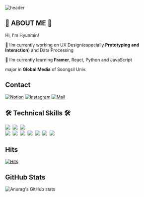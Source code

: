 
![header](https://capsule-render.vercel.app/api?type=soft&color=timeAuto&height=150&section=header&text=Hyunmin&fontSize=48&animation=twinkling&fontAlignY=55&desc=%20&descAlignY=62&descAlign=62)

## 🐛 ABOUT ME 🐛
Hi, I'm Hyunmin!

🔭 I’m currently working on UX Design(especially **Prototyping and Interaction**) and Data Processing

🌱 I’m currently learning **Framer**, React, Python and JavaScript

major in **Global Media** of Soongsil Univ.

## Contact
[![Notion](https://img.shields.io/badge/Notion-000000?style=flat-square&logo=Notion&logoColor=white)](https://minnyit.notion.site/Hyunmin-Kwon-KO-ed5902ca098f49989099c1a5e9345823)      [![Instagram](https://img.shields.io/badge/Instagram-dd2a7b?style=flat-square&logo=Instagram&logoColor=white)](https://www.instagram.com/_min_utopia/)  [![Mail](https://img.shields.io/badge/sally.k000102@gmail.com-e10915?style=flat-square&logo=Gmail&logoColor=white)](sally.k000102@gmail.com)

## 🛠 Technical Skills 🛠
<p align="left">
  <img src="https://img.shields.io/badge/Figma-F24E1E?style=flat-square&logo=Figma&logoColor=white"/></a>&nbsp 
  <img src="https://img.shields.io/badge/Framer-0055FF?style=flat-square&logo=Framer&logoColor=white"/></a>&nbsp 
  <img src="https://img.shields.io/badge/Adobe Illustrator-FF9A00?style=flat-square&logo=Adobe Illustrator&logoColor=white"/></a>&nbsp 

  <br>
  <img src="https://img.shields.io/badge/React-61DAFB?style=flat-square&logo=React&logoColor=white"/></a>&nbsp 
  <img src="https://img.shields.io/badge/JavaScript-F7DF1E?style=flat-square&logo=JavaScript&logoColor=white"/></a>&nbsp 
  <img src="https://img.shields.io/badge/Python-3776AB?style=flat-square&logo=Python&logoColor=white"/></a>&nbsp 
  <img src="https://img.shields.io/badge/Anaconda-44A833?style=flat-square&logo=Anaconda&logoColor=white"/>&nbsp 
  <img src="https://img.shields.io/badge/Jupyter-F37626?style=flat-square&logo=Jupyter&logoColor=white"/></a>&nbsp 
  <img src="https://img.shields.io/badge/VSCode-007ACC?style=flat-square&logo=Visual Studio Code&logoColor=white"/></a>&nbsp 
  <img src="https://img.shields.io/badge/GitHub-181717?style=flat-square&logo=GitHub&logoColor=white"/></a>&nbsp 

## Hits
[![Hits](https://hits.seeyoufarm.com/api/count/incr/badge.svg?url=https://github.com/Hyunmin99%2Fgjbae1212%2Fhit-counter)](https://hits.seeyoufarm.com)

## GitHub Stats
![Anurag's GitHub stats](https://github-readme-stats.vercel.app/api?username=Hyunmin99&show_icons=true&theme=radical)
